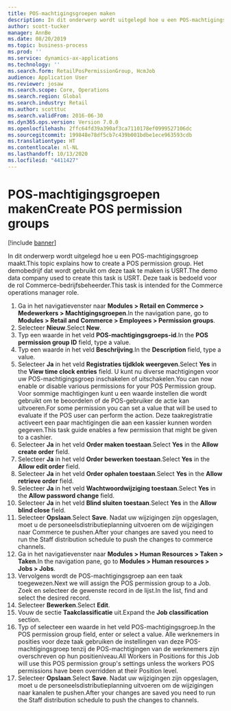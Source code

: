```yaml
---
title: POS-machtigingsgroepen maken
description: In dit onderwerp wordt uitgelegd hoe u een POS-machtigingsgroep maakt.
author: scott-tucker
manager: AnnBe
ms.date: 08/20/2019
ms.topic: business-process
ms.prod: ''
ms.service: dynamics-ax-applications
ms.technology: ''
ms.search.form: RetailPosPermissionGroup, HcmJob
audience: Application User
ms.reviewer: josaw
ms.search.scope: Core, Operations
ms.search.region: Global
ms.search.industry: Retail
ms.author: scotttuc
ms.search.validFrom: 2016-06-30
ms.dyn365.ops.version: Version 7.0.0
ms.openlocfilehash: 2ffc64fd39a390af3ca7110178ef0999527106dc
ms.sourcegitcommit: 199848e78df5cb7c439b001bdbe1ece963593cdb
ms.translationtype: HT
ms.contentlocale: nl-NL
ms.lasthandoff: 10/13/2020
ms.locfileid: "4411427"
---
```

# <a name="create-pos-permission-groups"></a><span data-ttu-id="06114-103">POS-machtigingsgroepen maken</span><span class="sxs-lookup"><span data-stu-id="06114-103">Create POS permission groups</span></span>

[!include [banner](../includes/banner.md)]

<span data-ttu-id="06114-104">In dit onderwerp wordt uitgelegd hoe u een POS-machtigingsgroep maakt.</span><span class="sxs-lookup"><span data-stu-id="06114-104">This topic explains how to create a POS permission group.</span></span> <span data-ttu-id="06114-105">Het demobedrijf dat wordt gebruikt om deze taak te maken is USRT.</span><span class="sxs-lookup"><span data-stu-id="06114-105">The demo data company used to create this task is USRT.</span></span> <span data-ttu-id="06114-106">Deze taak is bedoeld voor de rol Commerce-bedrijfsbeheerder.</span><span class="sxs-lookup"><span data-stu-id="06114-106">This task is intended for the Commerce operations manager role.</span></span>

1. <span data-ttu-id="06114-107">Ga in het navigatievenster naar **Modules > Retail en Commerce > Medewerkers > Machtigingsgroepen**.</span><span class="sxs-lookup"><span data-stu-id="06114-107">In the navigation pane, go to **Modules > Retail and Commerce > Employees > Permission groups**.</span></span>
2. <span data-ttu-id="06114-108">Selecteer **Nieuw**.</span><span class="sxs-lookup"><span data-stu-id="06114-108">Select **New**.</span></span>
3. <span data-ttu-id="06114-109">Typ een waarde in het veld **POS-machtigingsgroeps-id**.</span><span class="sxs-lookup"><span data-stu-id="06114-109">In the **POS permission group ID** field, type a value.</span></span>
4. <span data-ttu-id="06114-110">Typ een waarde in het veld **Beschrijving**.</span><span class="sxs-lookup"><span data-stu-id="06114-110">In the **Description** field, type a value.</span></span>
5. <span data-ttu-id="06114-111">Selecteer **Ja** in het veld **Registraties tijdklok weergeven**.</span><span class="sxs-lookup"><span data-stu-id="06114-111">Select **Yes** in the **View time clock entries** field.</span></span> <span data-ttu-id="06114-112">U kunt nu diverse machtigingen voor uw POS-machtigingsgroep inschakelen of uitschakelen.</span><span class="sxs-lookup"><span data-stu-id="06114-112">You can now enable or disable various permissions for your POS Permission group.</span></span> <span data-ttu-id="06114-113">Voor sommige machtigingen kunt u een waarde instellen die wordt gebruikt om te beoordelen of de POS-gebruiker de actie kan uitvoeren.</span><span class="sxs-lookup"><span data-stu-id="06114-113">For some permission you can set a value that will be used to evaluate if the POS user can perform the action.</span></span> <span data-ttu-id="06114-114">Deze taakregistratie activeert een paar machtigingen die aan een kassier kunnen worden gegeven.</span><span class="sxs-lookup"><span data-stu-id="06114-114">This task guide enables a few permission that might be given to a cashier.</span></span>  
6. <span data-ttu-id="06114-115">Selecteer **Ja** in het veld **Order maken toestaan**.</span><span class="sxs-lookup"><span data-stu-id="06114-115">Select **Yes** in the **Allow create order** field.</span></span>
7. <span data-ttu-id="06114-116">Selecteer **Ja** in het veld **Order bewerken toestaan**.</span><span class="sxs-lookup"><span data-stu-id="06114-116">Select **Yes** in the **Allow edit order** field.</span></span>
8. <span data-ttu-id="06114-117">Selecteer **Ja** in het veld **Order ophalen toestaan**.</span><span class="sxs-lookup"><span data-stu-id="06114-117">Select **Yes** in the **Allow retrieve order** field.</span></span>
9. <span data-ttu-id="06114-118">Selecteer **Ja** in het veld **Wachtwoordwijziging toestaan**.</span><span class="sxs-lookup"><span data-stu-id="06114-118">Select **Yes** in the **Allow password change** field.</span></span>
10. <span data-ttu-id="06114-119">Selecteer **Ja** in het veld **Blind sluiten toestaan**.</span><span class="sxs-lookup"><span data-stu-id="06114-119">Select **Yes** in the **Allow blind close** field.</span></span>
11. <span data-ttu-id="06114-120">Selecteer **Opslaan**.</span><span class="sxs-lookup"><span data-stu-id="06114-120">Select **Save**.</span></span> <span data-ttu-id="06114-121">Nadat uw wijzigingen zijn opgeslagen, moet u de personeelsdistributieplanning uitvoeren om de wijzigingen naar Commerce te pushen.</span><span class="sxs-lookup"><span data-stu-id="06114-121">After your changes are saved you need to run the Staff distribution schedule to push the changes to commerce channels.</span></span> 
12. <span data-ttu-id="06114-122">Ga in het navigatievenster naar **Modules > Human Resources > Taken > Taken**.</span><span class="sxs-lookup"><span data-stu-id="06114-122">In the navigation pane, go to **Modules > Human resources > Jobs > Jobs**.</span></span>
13. <span data-ttu-id="06114-123">Vervolgens wordt de POS-machtigingsgroep aan een taak toegewezen.</span><span class="sxs-lookup"><span data-stu-id="06114-123">Next we will assign the POS permission group to a Job.</span></span> <span data-ttu-id="06114-124">Zoek en selecteer de gewenste record in de lijst.</span><span class="sxs-lookup"><span data-stu-id="06114-124">In the list, find and select the desired record.</span></span>
14. <span data-ttu-id="06114-125">Selecteer **Bewerken**.</span><span class="sxs-lookup"><span data-stu-id="06114-125">Select **Edit**.</span></span>
15. <span data-ttu-id="06114-126">Vouw de sectie **Taakclassificatie** uit.</span><span class="sxs-lookup"><span data-stu-id="06114-126">Expand the **Job classification** section.</span></span>
16. <span data-ttu-id="06114-127">Typ of selecteer een waarde in het veld POS-machtigingsgroep.</span><span class="sxs-lookup"><span data-stu-id="06114-127">In the POS permission group field, enter or select a value.</span></span> <span data-ttu-id="06114-128">Alle werknemers in posities voor deze taak gebruiken de instellingen van deze POS-machtigingsgroep tenzij de POS-machtigingen van de werknemers zijn overschreven op hun positieniveau.</span><span class="sxs-lookup"><span data-stu-id="06114-128">All Workers in Positions for this Job will use this POS permission group's settings unless the workers POS permissions have been overridden at their Position level.</span></span>  
17. <span data-ttu-id="06114-129">Selecteer **Opslaan**.</span><span class="sxs-lookup"><span data-stu-id="06114-129">Select **Save**.</span></span> <span data-ttu-id="06114-130">Nadat uw wijzigingen zijn opgeslagen, moet u de personeelsdistributieplanning uitvoeren om de wijzigingen naar kanalen te pushen.</span><span class="sxs-lookup"><span data-stu-id="06114-130">After your changes are saved you need to run the Staff distribution schedule to push the changes to channels.</span></span>  

